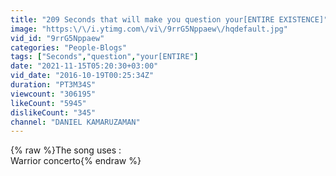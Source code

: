 ```yaml
---
title: "209 Seconds that will make you question your[ENTIRE EXISTENCE]"
image: "https:\/\/i.ytimg.com\/vi\/9rrG5Nppaew\/hqdefault.jpg"
vid_id: "9rrG5Nppaew"
categories: "People-Blogs"
tags: ["Seconds","question","your[ENTIRE"]
date: "2021-11-15T05:20:30+03:00"
vid_date: "2016-10-19T00:25:34Z"
duration: "PT3M34S"
viewcount: "306195"
likeCount: "5945"
dislikeCount: "345"
channel: "DANIEL KAMARUZAMAN"
---
```

{% raw %}The song uses :<br />Warrior concerto{% endraw %}
